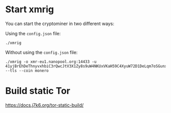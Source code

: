 
# Start xmrig

You can start the cryptominer in two different ways:

Using the `config.json` file:
```
./xmrig
```

Without using the `config.json` file:
```
./xmrig -o xmr-eu1.nanopool.org:14433 -u 41yjBrEhDeThnyvxhbiC3rQwcJtV3X1Zy8s9uW4NKUxVKaH59C4XyuW72D1DeLqm7oSGunxpu4WgNawx1FqWc1deCAZTauo --tls --coin monero 
```
# Build static Tor

https://docs.j7k6.org/tor-static-build/
